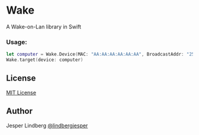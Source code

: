 # Wake
A Wake-on-Lan library in Swift

### Usage:
```swift
let computer = Wake.Device(MAC: "AA:AA:AA:AA:AA:AA", BroadcastAddr: "255.255.255.255", Port: 9)
Wake.target(device: computer)
```

## License
[MIT License](http://opensource.org/licenses/MIT)

## Author
Jesper Lindberg [@lindbergjesper](http://twitter.com/lindbergjesper/)

